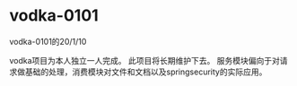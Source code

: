 # vodka-0101
vodka-0101的20/1/10

vodka项目为本人独立一人完成。
此项目将长期维护下去。
服务模块偏向于对请求做基础的处理，消费模块对文件和文档以及springsecurity的实际应用。
